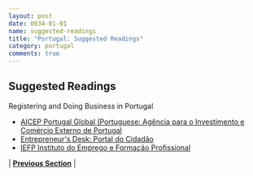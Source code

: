 ```yaml
---
layout: post
date: 0034-01-01
name: suggested-readings
title: "Portugal: Suggested Readings"
category: portugal
comments: true
---
```

## Suggested Readings

Registering and Doing Business in Portugal
- [AICEP Portugal Global (Portuguese: Agência para o Investimento e Comércio Externo de Portugal](http://www.portugalglobal.pt/PT/Paginas/Index.aspx)
- [Entrepreneur's Desk: Portal do Cidadão](https://bde.portaldocidadao.pt/evo/Templates/GeralEO.aspx?NRNODEGUID={0AB79FDE-92FE-4BEF-84CE-962D954F4D59)
- [IEFP Instituto do Emprego e Formação Profissional](https://www.iefp.pt/)

| **[Previous Section]( https://neo-project.github.io/global-blockchain-compliance-hub//portugal/portugal-nullify-smart-contracts.html)** |

